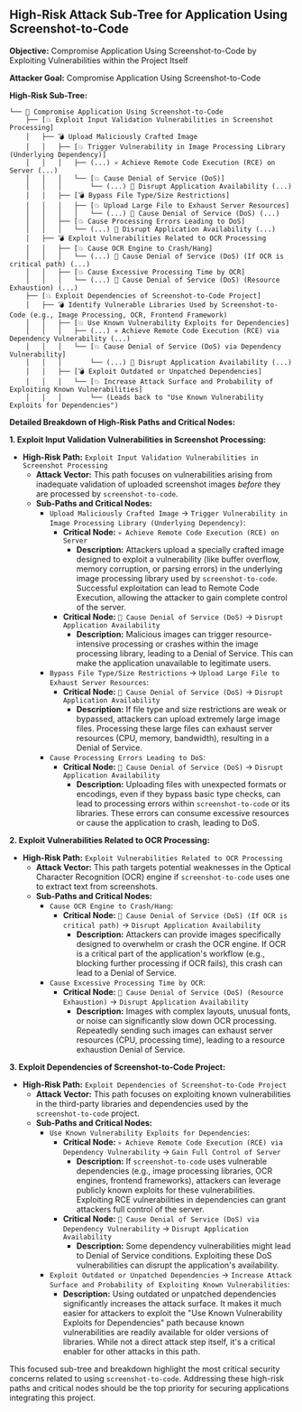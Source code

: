 ## High-Risk Attack Sub-Tree for Application Using Screenshot-to-Code

**Objective:** Compromise Application Using Screenshot-to-Code by Exploiting Vulnerabilities within the Project Itself

**Attacker Goal:** Compromise Application Using Screenshot-to-Code

**High-Risk Sub-Tree:**

```
└── 🎯 Compromise Application Using Screenshot-to-Code
    ├── [💥 Exploit Input Validation Vulnerabilities in Screenshot Processing]
    │   ├── 💣 Upload Maliciously Crafted Image
    │   │   ├── [💥 Trigger Vulnerability in Image Processing Library (Underlying Dependency)]
    │   │   │   ├── (...) 💀 Achieve Remote Code Execution (RCE) on Server (...)
    │   │   │   └── [💥 Cause Denial of Service (DoS)]
    │   │   │       └── (...) 🚫 Disrupt Application Availability (...)
    │   │   ├── [💣 Bypass File Type/Size Restrictions]
    │   │   │   ├── [💥 Upload Large File to Exhaust Server Resources]
    │   │   │   │   └── (...) 🚫 Cause Denial of Service (DoS) (...)
    │   │   ├── [💥 Cause Processing Errors Leading to DoS]
    │   │   │   └── (...) 🚫 Disrupt Application Availability (...)
    │   ├── 💣 Exploit Vulnerabilities Related to OCR Processing
    │   │   ├── [💥 Cause OCR Engine to Crash/Hang]
    │   │   │   └── (...) 🚫 Cause Denial of Service (DoS) (If OCR is critical path) (...)
    │   │   ├── [💥 Cause Excessive Processing Time by OCR]
    │   │   │   └── (...) 🚫 Cause Denial of Service (DoS) (Resource Exhaustion) (...)
    ├── [💥 Exploit Dependencies of Screenshot-to-Code Project]
    │   ├── 💣 Identify Vulnerable Libraries Used by Screenshot-to-Code (e.g., Image Processing, OCR, Frontend Framework)
    │   │   ├── [💥 Use Known Vulnerability Exploits for Dependencies]
    │   │   │   ├── (...) 💀 Achieve Remote Code Execution (RCE) via Dependency Vulnerability (...)
    │   │   │   └── [💥 Cause Denial of Service (DoS) via Dependency Vulnerability]
    │   │   │       └── (...) 🚫 Disrupt Application Availability (...)
    │   │   ├── [💣 Exploit Outdated or Unpatched Dependencies]
    │   │   │   └── [💥 Increase Attack Surface and Probability of Exploiting Known Vulnerabilities]
    │   │   │       └── (Leads back to "Use Known Vulnerability Exploits for Dependencies")

```

**Detailed Breakdown of High-Risk Paths and Critical Nodes:**

**1. Exploit Input Validation Vulnerabilities in Screenshot Processing:**

*   **High-Risk Path:** `Exploit Input Validation Vulnerabilities in Screenshot Processing`
    *   **Attack Vector:**  This path focuses on vulnerabilities arising from inadequate validation of uploaded screenshot images *before* they are processed by `screenshot-to-code`.
    *   **Sub-Paths and Critical Nodes:**
        *   `Upload Maliciously Crafted Image` -> `Trigger Vulnerability in Image Processing Library (Underlying Dependency)`:
            *   **Critical Node:** `💀 Achieve Remote Code Execution (RCE) on Server`
                *   **Description:**  Attackers upload a specially crafted image designed to exploit a vulnerability (like buffer overflow, memory corruption, or parsing errors) in the underlying image processing library used by `screenshot-to-code`. Successful exploitation can lead to Remote Code Execution, allowing the attacker to gain complete control of the server.
            *   **Critical Node:** `🚫 Cause Denial of Service (DoS)` -> `Disrupt Application Availability`
                *   **Description:**  Malicious images can trigger resource-intensive processing or crashes within the image processing library, leading to a Denial of Service. This can make the application unavailable to legitimate users.
        *   `Bypass File Type/Size Restrictions` -> `Upload Large File to Exhaust Server Resources`:
            *   **Critical Node:** `🚫 Cause Denial of Service (DoS)` -> `Disrupt Application Availability`
                *   **Description:** If file type and size restrictions are weak or bypassed, attackers can upload extremely large image files. Processing these large files can exhaust server resources (CPU, memory, bandwidth), resulting in a Denial of Service.
        *   `Cause Processing Errors Leading to DoS`:
            *   **Critical Node:** `🚫 Cause Denial of Service (DoS)` -> `Disrupt Application Availability`
                *   **Description:** Uploading files with unexpected formats or encodings, even if they bypass basic type checks, can lead to processing errors within `screenshot-to-code` or its libraries. These errors can consume excessive resources or cause the application to crash, leading to DoS.

**2. Exploit Vulnerabilities Related to OCR Processing:**

*   **High-Risk Path:** `Exploit Vulnerabilities Related to OCR Processing`
    *   **Attack Vector:** This path targets potential weaknesses in the Optical Character Recognition (OCR) engine if `screenshot-to-code` uses one to extract text from screenshots.
    *   **Sub-Paths and Critical Nodes:**
        *   `Cause OCR Engine to Crash/Hang`:
            *   **Critical Node:** `🚫 Cause Denial of Service (DoS) (If OCR is critical path)` -> `Disrupt Application Availability`
                *   **Description:**  Attackers can provide images specifically designed to overwhelm or crash the OCR engine. If OCR is a critical part of the application's workflow (e.g., blocking further processing if OCR fails), this crash can lead to a Denial of Service.
        *   `Cause Excessive Processing Time by OCR`:
            *   **Critical Node:** `🚫 Cause Denial of Service (DoS) (Resource Exhaustion)` -> `Disrupt Application Availability`
                *   **Description:**  Images with complex layouts, unusual fonts, or noise can significantly slow down OCR processing. Repeatedly sending such images can exhaust server resources (CPU, processing time), leading to a resource exhaustion Denial of Service.

**3. Exploit Dependencies of Screenshot-to-Code Project:**

*   **High-Risk Path:** `Exploit Dependencies of Screenshot-to-Code Project`
    *   **Attack Vector:** This path focuses on exploiting known vulnerabilities in the third-party libraries and dependencies used by the `screenshot-to-code` project.
    *   **Sub-Paths and Critical Nodes:**
        *   `Use Known Vulnerability Exploits for Dependencies`:
            *   **Critical Node:** `💀 Achieve Remote Code Execution (RCE) via Dependency Vulnerability` -> `Gain Full Control of Server`
                *   **Description:**  If `screenshot-to-code` uses vulnerable dependencies (e.g., image processing libraries, OCR engines, frontend frameworks), attackers can leverage publicly known exploits for these vulnerabilities. Exploiting RCE vulnerabilities in dependencies can grant attackers full control of the server.
            *   **Critical Node:** `🚫 Cause Denial of Service (DoS) via Dependency Vulnerability` -> `Disrupt Application Availability`
                *   **Description:**  Some dependency vulnerabilities might lead to Denial of Service conditions. Exploiting these DoS vulnerabilities can disrupt the application's availability.
        *   `Exploit Outdated or Unpatched Dependencies` -> `Increase Attack Surface and Probability of Exploiting Known Vulnerabilities`:
            *   **Description:** Using outdated or unpatched dependencies significantly increases the attack surface. It makes it much easier for attackers to exploit the "Use Known Vulnerability Exploits for Dependencies" path because known vulnerabilities are readily available for older versions of libraries.  While not a direct attack step itself, it's a critical enabler for other attacks in this path.

This focused sub-tree and breakdown highlight the most critical security concerns related to using `screenshot-to-code`. Addressing these high-risk paths and critical nodes should be the top priority for securing applications integrating this project.
